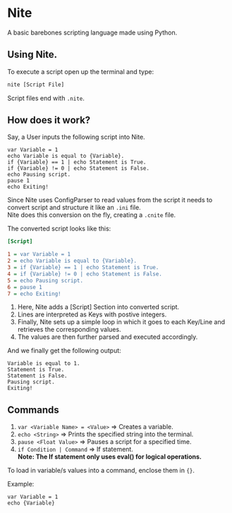 # Nite
A basic barebones scripting language made using Python.

## Using Nite.
To execute a script open up the terminal and type:
```cmd
nite [Script File]
```
Script files end with `.nite`.

## How does it work?
Say, a User inputs the following script into Nite.

```
var Variable = 1
echo Variable is equal to {Variable}.
if {Variable} == 1 | echo Statement is True.
if {Variable} != 0 | echo Statement is False.
echo Pausing script.
pause 1
echo Exiting!
```
Since Nite uses ConfigParser to read values from the script it needs to convert script and structure it like an `.ini` file.  
Nite does this conversion on the fly, creating a `.cnite` file.

The converted script looks like this:
```ini
[Script]

1 = var Variable = 1
2 = echo Variable is equal to {Variable}.
3 = if {Variable} == 1 | echo Statement is True.
4 = if {Variable} != 0 | echo Statement is False.
5 = echo Pausing script.
6 = pause 1
7 = echo Exiting!

```

1. Here, Nite adds a [Script] Section into converted script.
2. Lines are interpreted as Keys with postive integers.
3. Finally, Nite sets up a simple loop in which it goes to each Key/Line and retrieves the corresponding values.
4. The values are then further parsed and executed accordingly.

And we finally get the following output:
```
Variable is equal to 1.
Statement is True.
Statement is False.
Pausing script.
Exiting!
```

## Commands

1. `var <Variable Name> = <Value>` => Creates a variable.
2. `echo <String>` => Prints the specified string into the terminal.
3. `pause <Float Value>` => Pauses a script for a specified time.
4. `if Condition | Command` => If statement.         
**Note: The If statement only uses eval() for logical operations.**

To load in variable/s values into a command, enclose them in `{}`.        
     
Example:
```
var Variable = 1
echo {Variable}
```

